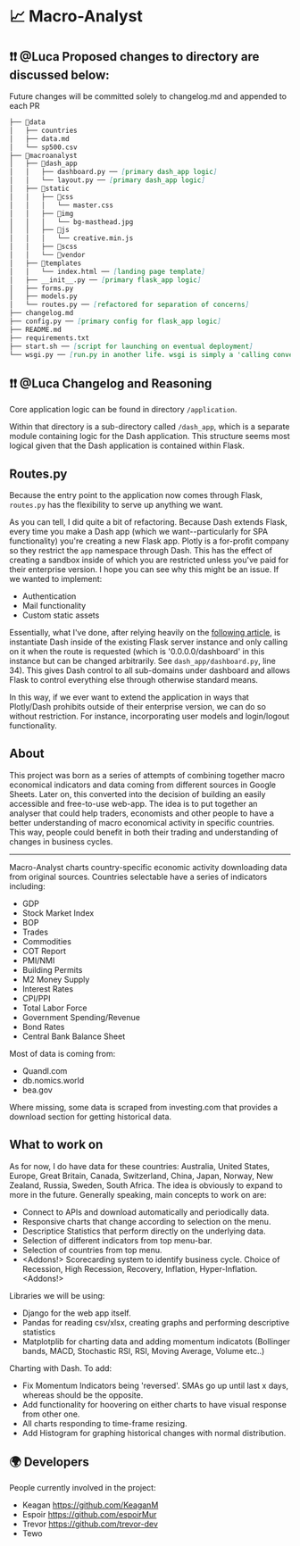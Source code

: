 # 📈 Macro-Analyst 

## ❗️❗️ **@Luca** Proposed changes to directory are discussed below:
Future changes will be committed solely to changelog.md and appended to each PR
```md
├── 📂data
│   ├── countries
│   ├── data.md
│   └── sp500.csv
├── 📂macroanalyst
│   ├── 📂dash_app
│   │   ├── dashboard.py ── [primary dash_app logic]
│   │   └── layout.py ── [primary dash_app logic]
│   ├── 📂static
│   │   ├── 📂css
│   │   │   └── master.css
│   │   ├── 📂img
│   │   │   └── bg-masthead.jpg
│   │   ├── 📂js
│   │   │   └── creative.min.js
│   │   ├── 📂scss
│   │   └── 📂vendor
│   ├── 📂templates
│   │   └── index.html ── [landing page template]
│   ├── __init__.py ── [primary flask_app logic]
│   ├── forms.py
│   ├── models.py
│   └── routes.py ── [refactored for separation of concerns]
├── changelog.md
├── config.py ── [primary config for flask_app logic]
├── README.md
├── requirements.txt
├── start.sh ── [script for launching on eventual deployment]
└── wsgi.py ── [run.py in another life. wsgi is simply a 'calling convention']
```
## ❗️❗️ **@Luca** Changelog and Reasoning

Core application logic can be found in directory `/application`.

Within that directory is a sub-directory called `/dash_app`, which is a separate module containing logic for the Dash application.
This structure seems most logical given that the Dash application is contained within Flask.

## Routes.py

Because the entry point to the application now comes through Flask, `routes.py` has the flexibility to serve up anything we want.

As you can tell, I did quite a bit of refactoring. Because Dash extends Flask, every time you make a Dash app (which we want--particularly for SPA functionality) you're creating a new Flask app. Plotly is a for-profit company so they restrict the `app` namespace through Dash. This has the effect of creating a sandbox inside of which you are restricted unless you've paid for their enterprise version. I hope you can see why this might be an issue. If we wanted to implement:
- Authentication
- Mail functionality
- Custom static assets

Essentially, what I've done, after relying heavily on the [following article](https://hackersandslackers.com/plotly-dash-with-flask/), is instantiate Dash inside of the existing Flask server instance and only calling on it when the route is requested (which is '0.0.0.0/dashboard' in this instance but can be changed arbitrarily. See `dash_app/dashboard.py`, line 34). This gives Dash control to all sub-domains under dashboard and allows Flask to control everything else through otherwise standard means.

In this way, if we ever want to extend the application in ways that Plotly/Dash prohibits outside of their enterprise version, we can do so without restriction. For instance, incorporating user models and login/logout functionality.


## About

This project was born as a series of attempts of combining together macro economical indicators and data coming from different sources in Google Sheets. Later on, this converted into the decision of building an easily accessible and free-to-use web-app. The idea is to put together an analyser that could help traders, economists and other people to have a better understanding of macro economical activity in specific countries. This way, people could benefit in both their trading and understanding of changes in business cycles. 

--------------
Macro-Analyst charts country-specific economic activity downloading data from original sources. Countries selectable have a series of indicators including:
- GDP
- Stock Market Index 
- BOP
- Trades
- Commodities
- COT Report
- PMI/NMI
- Building Permits
- M2 Money Supply
- Interest Rates
- CPI/PPI
- Total Labor Force
- Government Spending/Revenue
- Bond Rates
- Central Bank Balance Sheet

Most of data is coming from:
- Quandl.com
- db.nomics.world
- bea.gov

Where missing, some data is scraped from investing.com that provides a download section for getting historical data. 

## What to work on
As for now, I do have data for these countries: Australia, United States, Europe, Great Britain, Canada, Switzerland, China, Japan, Norway, New Zealand, Russia, Sweden, South Africa. The idea is obviously to expand to more in the future. 
Generally speaking, main concepts to work on are:
- Connect to APIs and download automatically and periodically data.
- Responsive charts that change according to selection on the menu.
- Descriptice Statistics that perform directly on the underlying data.
- Selection of different indicators from top menu-bar.
- Selection of countries from top menu.
- <Addons!> Scorecarding system to identify business cycle. Choice of Recession, High Recession, Recovery, Inflation, Hyper-Inflation. <Addons!>

Libraries we will be using:
- Django for the web app itself.
- Pandas for reading csv/xlsx, creating graphs and performing descriptive statistics
- Matplotplib for charting data and adding momentum indicatots (Bollinger bands, MACD, Stochastic RSI, RSI, Moving Average, Volume etc..)

Charting with Dash.
To add:
- Fix Momentum Indicators being 'reversed'. SMAs go up until last x days, whereas should be the opposite.
- Add functionality for hoovering on either charts to have visual response from other one. 
- All charts responding to time-frame resizing.  
- Add Histogram for graphing historical changes with normal distribution. 

## 🌍 Developers
People currently involved in the project:
- Keagan https://github.com/KeaganM
- Espoir https://github.com/espoirMur
- Trevor https://github.com/trevor-dev
- Tewo 